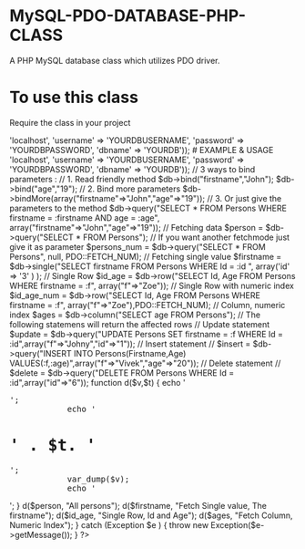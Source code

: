 # MySQL-PDO-DATABASE-PHP-CLASS
  A PHP MySQL database class which utilizes PDO driver.

# To use this class
  Require the class in your project
  
  <?php
  require("Db.class.php");
  
# Create the instance and set your database parameter as array.
  
  
  <?php
  
	// The instance
	
	$db = new Db(array('host' => 'localhost', 'username' => 'YOURDBUSERNAME', 'password' => 'YOURDBPASSWORD', 'dbname' => 'YOURDB'));

#	EXAMPLE & USAGE
	<?php
	require("Db.class.php");
	
	try{
		// Creates the instance
		$db = new Db(array('host' => 'localhost', 'username' => 'YOURDBUSERNAME', 'password' => 'YOURDBPASSWORD', 'dbname' => 'YOURDB'));
			
		// 3 ways to bind parameters :		
		
		// 1. Read friendly method	
		$db->bind("firstname","John");
		$db->bind("age","19");
	
		// 2. Bind more parameters
		$db->bindMore(array("firstname"=>"John","age"=>"19"));		
	
		// 3. Or just give the parameters to the method
		$db->query("SELECT * FROM Persons WHERE firstname = :firstname AND age = :age", array("firstname"=>"John","age"=>"19"));
	
		//  Fetching data
		$person 	 =     $db->query("SELECT * FROM Persons");
	
		// If you want another fetchmode just give it as parameter
		$persons_num =     $db->query("SELECT * FROM Persons", null, PDO::FETCH_NUM);
		
		// Fetching single value
		$firstname	 =     $db->single("SELECT firstname FROM Persons WHERE Id = :id ", array('id' => '3' ) );
		
		// Single Row
		$id_age 	 =     $db->row("SELECT Id, Age FROM Persons WHERE firstname = :f", array("f"=>"Zoe"));
			
		// Single Row with numeric index
		$id_age_num  =     $db->row("SELECT Id, Age FROM Persons WHERE firstname = :f", array("f"=>"Zoe"),PDO::FETCH_NUM);
		
		// Column, numeric index
		$ages  		 =     $db->column("SELECT age FROM Persons");
	
		// The following statemens will return the affected rows
		
		// Update statement
		$update		=  $db->query("UPDATE Persons SET firstname = :f WHERE Id = :id",array("f"=>"Johny","id"=>"1")); 
		
		// Insert statement
		//	$insert	 	=  $db->query("INSERT INTO Persons(Firstname,Age) 	VALUES(:f,:age)",array("f"=>"Vivek","age"=>"20"));
		
		// Delete statement
		//	$delete	 	=  $db->query("DELETE FROM Persons WHERE Id = :id",array("id"=>"6")); 
		
		function d($v,$t) 
		{
			echo '<pre>';
			echo '<h1>' . $t. '</h1>';
			var_dump($v);
			echo '</pre>';
		}
		d($person, "All persons");
		d($firstname, "Fetch Single value, The firstname");
		d($id_age, "Single Row, Id and Age");
		d($ages, "Fetch Column, Numeric Index");
		
	} catch (Exception $e ) {
				
		throw new Exception($e->getMessage());
	}

	?>
